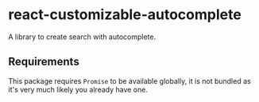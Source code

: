 # react-customizable-autocomplete
A library to create search with autocomplete.

## Requirements
This package requires ```Promise``` to be available globally, it is not bundled as 
it's very much likely you already have one.